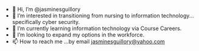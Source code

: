 - 👋 Hi, I’m @jasminesguillory
- 👀 I’m interested in transitioning from nursing to information technology... specifically cyber security.
- 🌱 I’m currently learning information technology via Course Careers.
- 💞️ I’m looking to expand my options in the workforce.
- 📫 How to reach me ...by email jasminesguillory@yahoo.com
